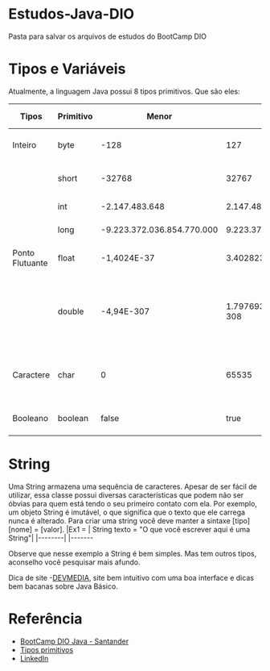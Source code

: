 # Estudos-Java-DIO
Pasta para salvar os arquivos de estudos do BootCamp DIO

# Tipos e Variáveis
Atualmente, a linguagem Java possui 8 tipos primitivos. Que são eles:
 
| Tipos | Primitivo | Menor | Maior | Valor Padrão | Tamanho | Exemplo |
| ------ | ------| --------| -------| --------| --------| ------| 
| Inteiro | byte | -128 | 127 | 0 | 8 bytes | byte ex1 = (byte)1; |
|         | short | -32768 | 32767 |0 | 16 bits | short ex2= (short)1; |
|  | int | -2.147.483.648| 2.147.483.647 | 0 | 32 bits| int ex3= 1;
| | long | -9.223.372.036.854.770.000| 9.223.372.036.854.770.000| 0 | 64 bits| long ex4= 1l;|
| Ponto Flutuante| float | -1,4024E-37| 3.40282347E+38| 0 | 32 bits| float ex5= 5.50f;|
|  | double| -4,94E-307| 1.79769313486231570E+ 308| 0|64 bits| double ex6= 10.20d; ou double ex6= 10.20; |
|Caractere| char| 0 | 65535| \0| 16 bits| char ex7= 194; ou char ex8= 'a';|
|Booleano| boolean| false|true| false| 1 bit| boolean ex9= true;|
# String
Uma String armazena uma sequência de caracteres. Apesar de ser fácil de utilizar, essa classe possui diversas características que podem não ser óbvias para quem está tendo o seu primeiro contato com ela. Por exemplo, um objeto String é imutável, o que significa que o texto que ele carrega nunca é alterado.
Para criar uma string você deve manter a sintaxe [tipo] [nome] = [valor]. 
|Ex1 = | String texto = "O que você escrever aqui é uma String"| 
|--------| |------- 


Observe que nesse exemplo a String é bem simples. Mas tem outros tipos, aconselho você pesquisar mais afundo. 

Dica de site -[DEVMEDIA](https://devmedia.com.br/), site bem intuitivo com uma boa interface e dicas bem bacanas sobre Java Básico.

# Referência

 - [BootCamp DIO Java - Santander](https://dio.me)
 - [Tipos primitivos](http://www.universidadejava.com.br/materiais/java-tipos-primitivos/)
 - [LinkedIn](https://www.linkedin.com/in/renara-xavier-541541225/)
